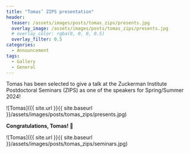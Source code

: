 ```yaml
---
title: "Tomas’ ZIPS presentation"
header:
  teaser: /assets/images/posts/tomas_zips/presents.jpg
  overlay_image: /assets/images/posts/tomas_zips/presents.jpg
  # overlay_color: rgba(0, 0, 0, 0.5)
  overlay_filter: 0.5
categories:
  - Announcement
tags:
  - Gallery
  - General
---
```


Tomas has been selected to give a talk at the Zuckerman Institute Postdoctoral Seminars (ZIPS) as one of the speakers for Spring/Summer 2024!

![Tomas]({{ site.url }}{{ site.baseurl }}/assets/images/posts/tomas_zips/presents.jpg)

**Congratulations, Tomas! 🎉**

![Tomas]({{ site.url }}{{ site.baseurl }}/assets/images/posts/tomas_zips/seminars.jpg)

